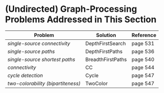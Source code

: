 # (Undirected) Graph-Processing Problems Addressed in This Section

| **Problem**                          | **Solution**         | **Reference**  |
|--------------------------------------|----------------------|----------------|
| *single-source connectivity*         | DepthFirstSearch     | page 531       |
| *single-source paths*                | DepthFirstPaths      | page 536       |
| *single-source shortest paths*       | BreadthFirstPaths    | page 540       |
| *connectivity*                       | CC                   | page 544       |
| *cycle detection*                    | Cycle                | page 547       |
| *two-colorability (bipartiteness)*   | TwoColor             | page 547       |

